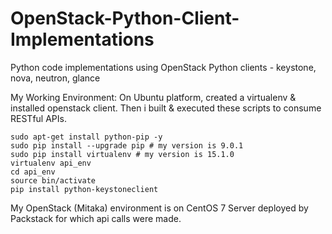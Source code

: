 # OpenStack-Python-Client-Implementations
Python code implementations using OpenStack Python clients - keystone, nova, neutron, glance

My Working Environment: On Ubuntu platform, created a virtualenv & installed openstack client. Then i built & executed these scripts to consume RESTful APIs. 

    sudo apt-get install python-pip -y
    sudo pip install --upgrade pip # my version is 9.0.1
    sudo pip install virtualenv # my version is 15.1.0
    virtualenv api_env
    cd api_env
    source bin/activate
    pip install python-keystoneclient

My OpenStack (Mitaka) environment is on CentOS 7 Server deployed by Packstack for which api calls were made.
